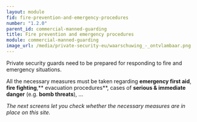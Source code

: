 ```yaml
---
layout: module
fid: fire-prevention-and-emergency-procedures
number: "1.2.0"
parent_id: commercial-manned-guarding
title: Fire prevention and emergency procedures
module: commercial-manned-guarding
image_url: /media/private-security-eu/waarschuwing_-_ontvlambaar.png
---
```

Private security guards need to be prepared for responding to fire and
emergency situations.

All the necessary measures must be taken regarding **emergency first aid**,
**fire fighting**,** evacuation procedures**, cases of **serious & immediate
danger** (e.g. **bomb threats**), ...

_The next screens let you check whether the necessary measures are in place on
this site._


